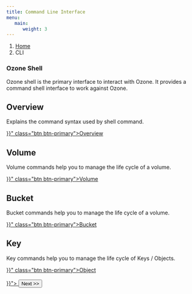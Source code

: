```yaml
---
title: Command Line Interface
menu:
   main:
      weight: 3
---
```

<!---
  Licensed to the Apache Software Foundation (ASF) under one or more
  contributor license agreements.  See the NOTICE file distributed with
  this work for additional information regarding copyright ownership.
  The ASF licenses this file to You under the Apache License, Version 2.0
  (the "License"); you may not use this file except in compliance with
  the License.  You may obtain a copy of the License at

      http://www.apache.org/licenses/LICENSE-2.0

  Unless required by applicable law or agreed to in writing, software
  distributed under the License is distributed on an "AS IS" BASIS,
  WITHOUT WARRANTIES OR CONDITIONS OF ANY KIND, either express or implied.
  See the License for the specific language governing permissions and
  limitations under the License.
-->
<nav aria-label="breadcrumb">
  <ol class="breadcrumb">
    <li class="breadcrumb-item"><a href="/">Home</a></li>
    <li class="breadcrumb-item active" aria-current="page">CLI</li>
  </ol>
</nav>


<div class="jumbotron jumbotron-fluid">
  <div class="container">
    <h3 class="display-4">Ozone Shell </h3>
    <p class="lead">
    Ozone  shell is the primary interface to interact with Ozone.
    It provides a command shell interface to work against Ozone.
</div>
</div>

<div class="row">
<div class="col-sm-6">
<div class="card" >
  <div class="card-body">
    <h2 class="card-title">Overview</h2>
    <p class="card-text">Explains the command syntax used by shell command. </p>
     <a href="{{< ref "Shell/Format.md" >}}"
    class="btn btn-primary">Overview</a>
</div>
</div>
</div>

<div class="row">
<div class="col-sm-6">
<div class="card" >
  <div class="card-body">
    <h2 class="card-title">Volume</h2>
    <p class="card-text">Volume commands help you to manage the life cycle of
     a volume. </p>
     <a href="{{< ref "Shell/VolumeCommands.md" >}}"
    class="btn btn-primary">Volume</a>
</div>
</div>
</div>
</div>

<div class="row">
<div class="col-sm-6">
<div class="card" >
  <div class="card-body">
    <h2 class="card-title">Bucket</h2>
    <p class="card-text">Bucket commands help you to manage the life cycle of
     a volume. </p>
     <a href="{{< ref "Shell/BucketCommands.md" >}}"
    class="btn btn-primary">Bucket</a>
</div>
</div>
</div>


<div class="row">
 <div class="col-sm-6">
<div class="card" >
  <div class="card-body">
    <h2 class="card-title">Key</h2>
    <p class="card-text">Key commands help you to manage the life cycle of
     Keys / Objects. </p>
     <a href="{{< ref "Shell/KeyCommands.md" >}}"
    class="btn btn-primary">Object</a>
</div>
</div>
</div>
</div>

<br>
<a href="{{< ref "Shell/Format.md" >}}"> <button type="button"
class="btn  btn-success btn-lg">Next >></button>
